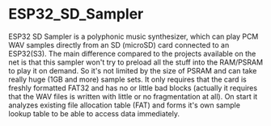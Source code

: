 # ESP32_SD_Sampler
ESP32 SD Sampler is a polyphonic music synthesizer, which can play PCM WAV samples directly from an SD (microSD) card connected to an ESP32(S3).
The main difference compared to the projects available on the net is that this sampler won't try to preload all the stuff into the RAM/PSRAM to play it on demand. So it's not limited by the size of PSRAM and can take really huge (1GB and more) sample sets. It only requires that the card is freshly formatted FAT32 and has no or little bad blocks (actually it requires that the WAV files is written with little or no fragmentation at all). On start it analyzes existing file allocation table (FAT) and forms it's own sample lookup table to be able to access data immediately.
